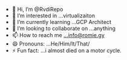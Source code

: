 - 👋 Hi, I’m @RvdiRepo
- 👀 I’m interested in ...virtualizaiton
- 🌱 I’m currently learning ...GCP Architect
- 💞️ I’m looking to collaborate on ...anything
- 📫 How to reach me ...info@romie.gy
- 😄 Pronouns: ...He/Him/It/That/
- ⚡ Fun fact: ...i almost died on a motor cycle. 

<!---
RvdiRepo/RvdiRepo is a ✨ special ✨ repository because its `README.md` (this file) appears on your GitHub profile.
You can click the Preview link to take a look at your changes.
--->
